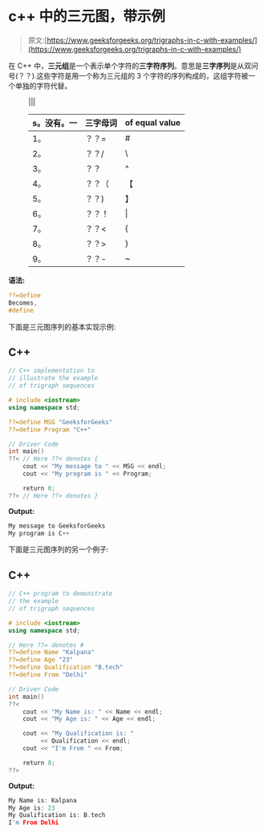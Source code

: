 # c++ 中的三元图，带示例

> 原文:[https://www.geeksforgeeks.org/trigraphs-in-c-with-examples/](https://www.geeksforgeeks.org/trigraphs-in-c-with-examples/)

在 C++ 中，**三元组**是一个表示单个字符的**三字符序列**。意思是**三字序列**是从双问号(？？).这些字符是用一个称为三元组的 3 个字符的序列构成的，这组字符被一个单独的字符代替。

<figure class="table">|||

| s。没有。一 | 三字母词 | of equal value |
| --- | --- | --- |
| 1。 | ？？= | # |
| 2。 | ？？/ | \ |
| 3。 | ？？ | ^ |
| 4。 | ？？（ | 【 |
| 5。 | ？？) | 】 |
| 6。 | ？？！ | &#124; |
| 7。 | ？？< | { |
| 8。 | ？？> | } |
| 9。 | ？？- | ~ |

</figure>

**语法:**

```cpp
??=define
Becomes,
#define

```

下面是三元图序列的基本实现示例:

## C++

```cpp
// C++ implementation to 
// illustrate the example 
// of trigraph sequences

# include <iostream>
using namespace std;

??=define MSG "GeeksforGeeks"
??=define Program "C++"

// Driver Code
int main()
??< // Here ??< denotes {
    cout << "My message to " << MSG << endl;
    cout << "My program is " << Program;

    return 0;
??> // Here ??> denotes }
```

**Output:**

```cpp
My message to GeeksforGeeks
My program is C++

```

下面是三元图序列的另一个例子:

## C++

```cpp
// C++ program to demonstrate 
// the example 
// of trigraph sequences

# include <iostream>
using namespace std;

// Here ??= denotes #
??=define Name "Kalpana"
??=define Age "23"
??=define Qualification "B.tech"
??=define From "Delhi"

// Driver Code
int main()
??<
    cout << "My Name is: " << Name << endl;
    cout << "My Age is: " << Age << endl;

    cout << "My Qualification is: "
         << Qualification << endl;
    cout << "I'm From " << From;

    return 0;
??>
```

**Output:**

```cpp
My Name is: Kalpana
My Age is: 23
My Qualification is: B.tech
I'm From Delhi

```